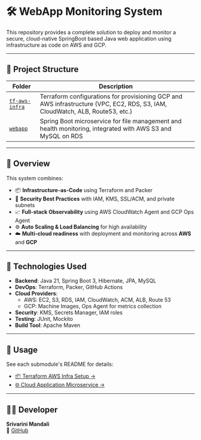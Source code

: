 # 🛠️ WebApp Monitoring System

This repository provides a complete solution to deploy and monitor a secure, cloud-native SpringBoot based Java web application using infrastructure as code on AWS and GCP.

---

## 📁 Project Structure

| Folder         | Description                                                                 |
|----------------|-----------------------------------------------------------------------------|
| [`tf-aws-infra`](./tf-aws-infra) | Terraform configurations for provisioning GCP and AWS infrastructure (VPC, EC2, RDS, S3, IAM, CloudWatch, ALB, Route53, etc.) |
| [`webapp`](./webapp)             | Spring Boot microservice for file management and health monitoring, integrated with AWS S3 and MySQL on RDS |

---

## 🚀 Overview

This system combines:

- 📦 **Infrastructure-as-Code** using Terraform and Packer
- 🔐 **Security Best Practices** with IAM, KMS, SSL/ACM, and private subnets
- 📈 **Full-stack Observability** using AWS CloudWatch Agent and GCP Ops Agent
- ⚙️ **Auto Scaling & Load Balancing** for high availability
- ☁️ **Multi-cloud readiness** with deployment and monitoring across **AWS** and **GCP**

---

## 🧰 Technologies Used

- **Backend**: Java 21, Spring Boot 3, Hibernate, JPA, MySQL
- **DevOps**: Terraform, Packer, GitHub Actions
- **Cloud Providers**:
  - AWS: EC2, S3, RDS, IAM, CloudWatch, ACM, ALB, Route 53
  - GCP: Machine Images, Ops Agent for metrics collection
- **Security**: KMS, Secrets Manager, IAM roles
- **Testing**: JUnit, Mockito
- **Build Tool**: Apache Maven

---

## 📄 Usage

See each submodule's README for details:

- [📦 Terraform AWS Infra Setup →](./tf-aws-infra/README.md)
- [🌐 Cloud Application Microservice →](./webapp/README.md)

---

## 👨‍💻 Developer

**Srivarini Mandali**  
🔗 [GitHub](https://github.com/srivarinimandali)
